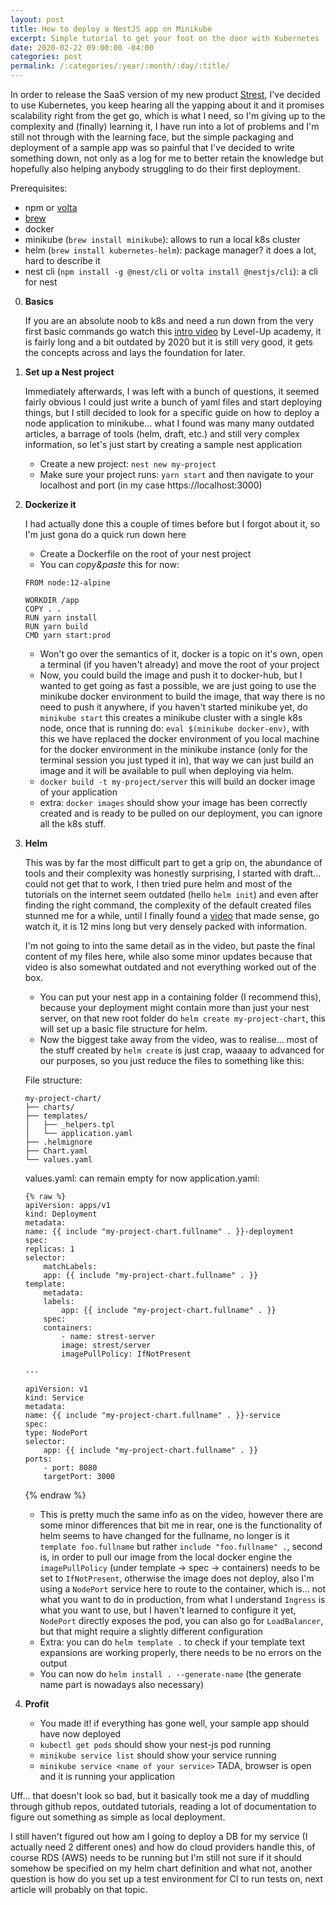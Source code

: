 ```yaml
---
layout: post
title: How to deploy a NestJS app on Minikube
excerpt: Simple tutorial to get your foot on the door with Kubernetes
date: 2020-02-22 09:00:00 -04:00
categories: post
permalink: /:categories/:year/:month/:day/:title/
---
```


In order to release the SaaS version of my new product [Strest](www.strest.io), I've decided to use Kubernetes, you keep hearing all the yapping about it and it promises scalability right from the get go, which is what I need, so I'm giving up to the complexity and (finally) learning it, I have run into a lot of problems and I'm still not through with the learning face, but the simple packaging and deployment of a sample app was so painful that I've decided to write something down, not only as a log for me to better retain the knowledge but hopefully also helping anybody struggling to do their first deployment.

Prerequisites:

- npm or [volta](volta.sh)
- [brew](brew.sh)
- docker
- minikube (`brew install minikube`): allows to run a local k8s cluster
- helm (`brew install kubernetes-helm`): package manager? it does a lot, hard to describe it
- nest cli (`npm install -g @nest/cli` or `volta install @nestjs/cli`): a cli for nest

0. **Basics**

   If you are an absolute noob to k8s and need a run down from the very first basic commands go watch this [intro video](https://www.youtube.com/watch?v=gpmerrSpbHg) by Level-Up academy, it is fairly long and a bit outdated by 2020 but it is still very good, it gets the concepts across and lays the foundation for later.

1. **Set up a Nest project**

   Immediately afterwards, I was left with a bunch of questions, it seemed fairly obvious I could just write a bunch of yaml files and start deploying things, but I still decided to look for a specific guide on how to deploy a node application to minikube... what I found was many many outdated articles, a barrage of tools (helm, draft, etc.) and still very complex information, so let's just start by creating a sample nest application

   - Create a new project: `nest new my-project`
   - Make sure your project runs: `yarn start` and then navigate to your localhost and port (in my case https://localhost:3000)

2. **Dockerize it**

   I had actually done this a couple of times before but I forgot about it, so I'm just gona do a quick run down here

   - Create a Dockerfile on the root of your nest project
   - You can _copy&paste_ this for now:

   ```
   FROM node:12-alpine

   WORKDIR /app
   COPY . .
   RUN yarn install
   RUN yarn build
   CMD yarn start:prod
   ```

   - Won't go over the semantics of it, docker is a topic on it's own, open a terminal (if you haven't already) and move the root of your project
   - Now, you could build the image and push it to docker-hub, but I wanted to get going as fast a possible, we are just going to use the minikube docker environment to build the image, that way there is no need to push it anywhere, if you haven't started minikube yet, do `minikube start` this creates a minikube cluster with a single k8s node, once that is running do: `eval $(minikube docker-env)`, with this we have replaced the docker environment of you local machine for the docker environment in the minikube instance (only for the terminal session you just typed it in), that way we can just build an image and it will be available to pull when deploying via helm.
   - `docker build -t my-project/server` this will build an docker image of your application
   - extra: `docker images` should show your image has been correctly created and is ready to be pulled on our deployment, you can ignore all the k8s stuff.

3. **Helm**

   This was by far the most difficult part to get a grip on, the abundance of tools and their complexity was honestly surprising, I started with draft... could not get that to work, I then tried pure helm and most of the tutorials on the internet seem outdated (hello `helm init`) and even after finding the right command, the complexity of the default created files stunned me for a while, until I finally found a [video](https://www.youtube.com/watch?v=9cwjtN3gkD4) that made sense, go watch it, it is 12 mins long but very densely packed with information.

   I'm not going to into the same detail as in the video, but paste the final content of my files here, while also some minor updates because that video is also somewhat outdated and not everything worked out of the box.

   - You can put your nest app in a containing folder (I recommend this), because your deployment might contain more than just your nest server, on that new root folder do `helm create my-project-chart`, this will set up a basic file structure for helm.
   - Now the biggest take away from the video, was to realise... most of the stuff created by `helm create` is just crap, waaaay to advanced for our purposes, so you just reduce the files to something like this:

   File structure:

   ```
   my-project-chart/
   ├── charts/
   ├── templates/
   │   ├── _helpers.tpl
   │   └── application.yaml
   ├── .helmignore
   ├── Chart.yaml
   └── values.yaml
   ```

   values.yaml: can remain empty for now
   application.yaml:

   ```
   {% raw %}
   apiVersion: apps/v1
   kind: Deployment
   metadata:
   name: {{ include "my-project-chart.fullname" . }}-deployment
   spec:
   replicas: 1
   selector:
       matchLabels:
       app: {{ include "my-project-chart.fullname" . }}
   template:
       metadata:
       labels:
           app: {{ include "my-project-chart.fullname" . }}
       spec:
       containers:
           - name: strest-server
           image: strest/server
           imagePullPolicy: IfNotPresent

   ---

   apiVersion: v1
   kind: Service
   metadata:
   name: {{ include "my-project-chart.fullname" . }}-service
   spec:
   type: NodePort
   selector:
       app: {{ include "my-project-chart.fullname" . }}
   ports:
       - port: 8080
       targetPort: 3000
   ```

   {% endraw %}

   - This is pretty much the same info as on the video, however there are some minor differences that bit me in rear, one is the functionality of helm seems to have changed for the fullname, no longer is it `template foo.fullname` but rather `include "foo.fullname" .`, second is, in order to pull our image from the local docker engine the `imagePullPolicy` (under template -> spec -> containers) needs to be set to `IfNotPresent`, otherwise the image does not deploy, also I'm using a `NodePort` service here to route to the container, which is... not what you want to do in production, from what I understand `Ingress` is what you want to use, but I haven't learned to configure it yet, `NodePort` directly exposes the pod, you can also go for `LoadBalancer`, but that might require a slightly different configuration
   - Extra: you can do `helm template .` to check if your template text expansions are working properly, there needs to be no errors on the output
   - You can now do `helm install . --generate-name` (the generate name part is nowadays also necessary)

4. **Profit**

   - You made it! if everything has gone well, your sample app should have now deployed
   - `kubectl get pods` should show your nest-js pod running
   - `minikube service list` should show your service running
   - `minikube service <name of your service>` TADA, browser is open and it is running your application

Uff... that doesn't look so bad, but it basically took me a day of muddling through github repos, outdated tutorials, reading a lot of documentation to figure out something as simple as local deployment.

I still haven't figured out how am I going to deploy a DB for my service (I actually need 2 different ones) and how do cloud providers handle this, of course RDS (AWS) needs to be running but I'm still not sure if it should somehow be specified on my helm chart definition and what not, another question is how do you set up a test environment for CI to run tests on, next article will probably on that topic.

